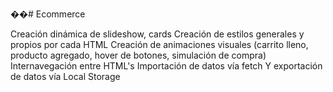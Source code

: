 ��#   E c o m m e r c e 

Creación dinámica de slideshow, cards
Creación de estilos generales y propios por cada HTML
Creación de animaciones visuales (carrito lleno, producto agregado, hover de botones, simulación de compra)
Internavegación entre HTML's
Importación de datos vía fetch
Y exportación de datos vía Local Storage
